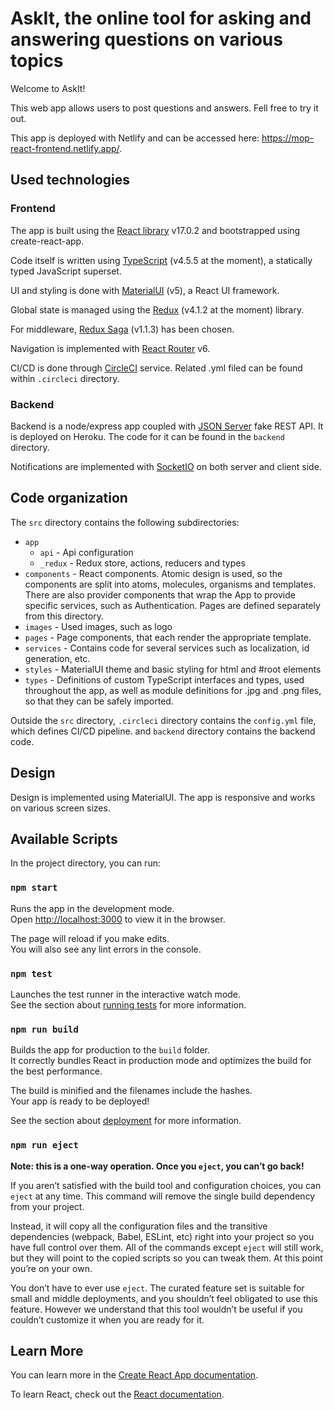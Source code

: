 # AskIt, the online tool for asking and answering questions on various topics

Welcome to AskIt!

This web app allows users to post questions and answers. Fell free to try it out. 

This app is deployed with Netlify and can be accessed here: https://mop-react-frontend.netlify.app/.

## Used technologies

### Frontend

The app is built using the [React library](https://reactjs.org/) v17.0.2 and bootstrapped using create-react-app.

Code itself is written using [TypeScript](https://www.typescriptlang.org/) (v4.5.5 at the moment), a statically typed JavaScript superset.

UI and styling is done with [MaterialUI](https://material-ui.com/) (v5), a React UI framework.

Global state is managed using the [Redux](https://redux.js.org/) (v4.1.2 at the moment) library.

For middleware, [Redux Saga](https://redux-saga.js.org/) (v1.1.3) has been chosen.

Navigation is implemented with [React Router](https://reactrouter.com/docs/en/v6/getting-started/overview) v6.

CI/CD is done through [CircleCI](https://circleci.com/) service. Related .yml filed can be found within ```.circleci``` directory.

### Backend

Backend is a node/express app coupled with [JSON Server](https://github.com/typicode/json-server) fake REST API. It is deployed on Heroku. The code for it can be found in the ```backend``` directory.

Notifications are implemented with [SocketIO](https://socket.io/) on both server and client side.

## Code organization

The ```src``` directory contains the following subdirectories:

* ```app```
  * ```api``` - Api configuration
  * ```_redux``` - Redux store, actions, reducers and types
* ```components``` - React components. Atomic design is used, so the components are split into atoms, molecules, organisms and templates. There are also provider components that wrap the App to provide specific services, such as Authentication. Pages are defined separately from this directory.
* ```images``` - Used images, such as logo
* ```pages``` - Page components, that each render the appropriate template.
* ```services``` - Contains code for several services such as localization, id generation, etc.
* ```styles``` - MaterialUI theme and basic styling for html and #root elements
* ```types``` - Definitions of custom TypeScript interfaces and types, used throughout the app, as well as module definitions for .jpg and .png files, so that they can be safely imported.

Outside the ```src``` directory, ```.circleci``` directory contains the ```config.yml``` file, which defines CI/CD pipeline. and ```backend``` directory contains the backend code.

## Design

Design is implemented using MaterialUI. The app is responsive and works on various screen sizes.

## Available Scripts

In the project directory, you can run:

### `npm start`

Runs the app in the development mode.<br />
Open [http://localhost:3000](http://localhost:3000) to view it in the browser.

The page will reload if you make edits.<br />
You will also see any lint errors in the console.

### `npm test`

Launches the test runner in the interactive watch mode.<br />
See the section about [running tests](https://facebook.github.io/create-react-app/docs/running-tests) for more information.

### `npm run build`

Builds the app for production to the `build` folder.<br />
It correctly bundles React in production mode and optimizes the build for the best performance.

The build is minified and the filenames include the hashes.<br />
Your app is ready to be deployed!

See the section about [deployment](https://facebook.github.io/create-react-app/docs/deployment) for more information.

### `npm run eject`

**Note: this is a one-way operation. Once you `eject`, you can’t go back!**

If you aren’t satisfied with the build tool and configuration choices, you can `eject` at any time. This command will remove the single build dependency from your project.

Instead, it will copy all the configuration files and the transitive dependencies (webpack, Babel, ESLint, etc) right into your project so you have full control over them. All of the commands except `eject` will still work, but they will point to the copied scripts so you can tweak them. At this point you’re on your own.

You don’t have to ever use `eject`. The curated feature set is suitable for small and middle deployments, and you shouldn’t feel obligated to use this feature. However we understand that this tool wouldn’t be useful if you couldn’t customize it when you are ready for it.

## Learn More

You can learn more in the [Create React App documentation](https://facebook.github.io/create-react-app/docs/getting-started).

To learn React, check out the [React documentation](https://reactjs.org/).
